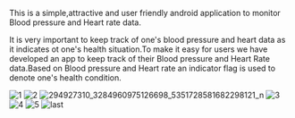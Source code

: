 This is a simple,attractive and user friendly android application to monitor Blood pressure and Heart rate data.

It is very important to keep track of one's blood pressure and heart data as it indicates ot one's health situation.To make it easy for users we have developed an app to keep track of their Blood pressure and Heart Rate data.Based on Blood pressure and Heart rate an indicator flag is used to denote one's health condition.

![1](https://user-images.githubusercontent.com/74252945/181363464-4e9371a5-688e-45f5-8b24-b007576b1825.jpg)
![2](https://user-images.githubusercontent.com/74252945/181363494-ca4ddd06-cb8f-4d74-97f8-f81d5f6b1e93.jpg)
![294927310_3284960975126698_5351728581682298121_n](https://user-images.githubusercontent.com/74252945/181363516-11dc2938-4f5c-4323-be83-0371959cf7ed.jpg)
![3](https://user-images.githubusercontent.com/74252945/181363538-6089e155-49fe-4732-9a8d-1ce9e28e12de.jpg)
![4](https://user-images.githubusercontent.com/74252945/181363543-28b84a8c-ab1e-4475-afd4-3bc9d83cc84b.jpg)
![5](https://user-images.githubusercontent.com/74252945/181363553-7f25bad9-baaa-4d6e-acf1-ecbde70cb148.jpg)
![last](https://user-images.githubusercontent.com/74252945/181363565-c8a37b42-496f-4b1d-b139-5dba78e09c24.jpg)
